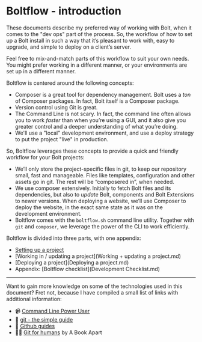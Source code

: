 Boltflow - introduction
=======================

These documents describe my preferred way of working with Bolt, when it comes
to the "dev ops" part of the process. So, the workflow of how to set up a Bolt
install in such a way that it’s pleasant to work with, easy to upgrade, and
simple to deploy on a client’s server.

Feel free to mix-and-match parts of this workflow to suit your own needs. You
might prefer working in a different manner, or your environments are set up in
a different manner.

Boltflow is centered around the following concepts:

 - Composer is a great tool for dependency management. Bolt uses a _ton_ of
   Composer packages. In fact, Bolt itself is a Composer package.
 - Version control using Git is great.
 - The Command Line is not scary. In fact, the command line often allows you to
   work _faster_ than when you’re using a GUI, and it also give you greater
   control and a deeper understanding of what you’re doing.
 - We'll use a "local" development environment, and use a deploy strategy to
   put the project "live" in production.

So, Boltflow leverages these concepts to provide a quick and friendly workflow
for your Bolt projects:

 - We’ll only store the project-specific files in git, to keep our repository
   small, fast and manageable. Files like templates, configuration and other
   assets go in git. The rest will be “composered in”, when needed.
 - We use composer extensively. Initially to fetch Bolt files and its
   dependencies, but also to _update_ Bolt, components and Bolt Extensions to
   newer versions. When deploying a website, we’ll use Composer to deploy the
   website, in the exact same state as it was on the development environment.
 - Boltflow comes with the `boltflow.sh` command line utility. Together with
   `git` and `composer`, we leverage the power of the CLI to work efficiently.

Boltflow is divided into three parts, with one appendix:

 - [Setting up a project][setting-up]
 - [Working in / updating a project](Working + updating a project.md)
 - [Deploying a project](Deploying a project.md)
 - Appendix: [Boltflow checklist](Development Checklist.md)

-----------

Want to gain more knowledge on some of the technologies used in this document?
Fret not, because I have compiled a small list of links with additional
information:

 - 📹 [Command Line Power User][clipu]
 - 📄 [git - the simple guide][gitguide]
 - 📄 [Github guides][githubguide]
 - 📖💵 [Git for humans][gitforhumans] by A Book Apart

[clipu]: http://commandlinepoweruser.com/
[gitguide]: http://rogerdudler.github.io/git-guide/
[githubguide]: https://guides.github.com/
[gitforhumans]: https://abookapart.com/products/git-for-humans
[setting-up]: Setting%20up%20a%20project.md
